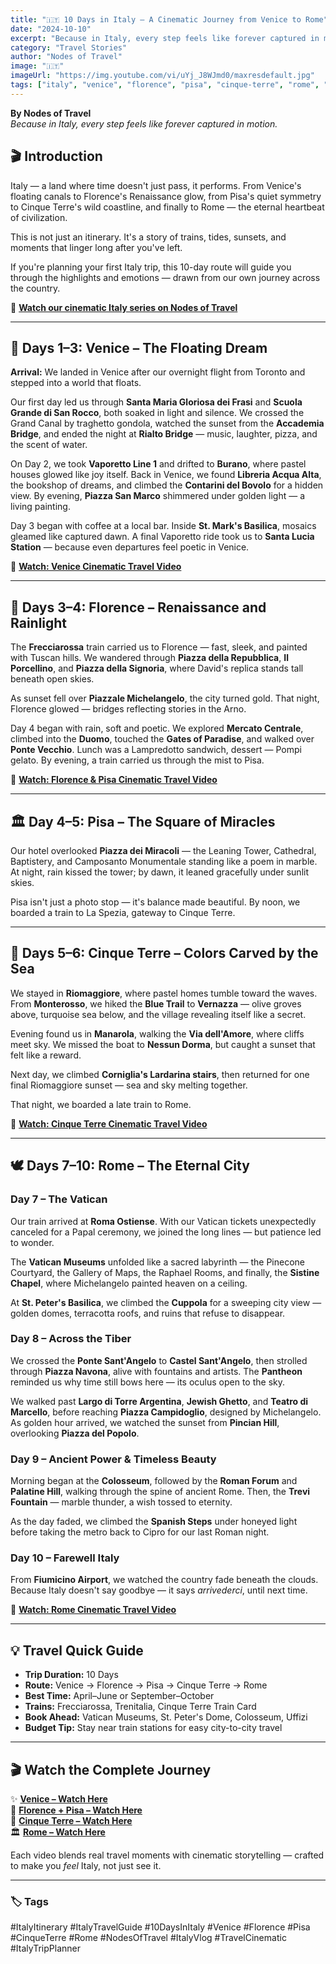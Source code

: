 ```yaml
---
title: "🇮🇹 10 Days in Italy – A Cinematic Journey from Venice to Rome"
date: "2024-10-10"
excerpt: "Because in Italy, every step feels like forever captured in motion."
category: "Travel Stories"
author: "Nodes of Travel"
image: "🇮🇹"
imageUrl: "https://img.youtube.com/vi/uYj_J8WJmd0/maxresdefault.jpg"
tags: ["italy", "venice", "florence", "pisa", "cinque-terre", "rome", "travel-vlog", "cinematic"]
---
```


**By Nodes of Travel**  
*Because in Italy, every step feels like forever captured in motion.*

## 🎬 Introduction

Italy — a land where time doesn't just pass, it performs. From Venice's floating canals to Florence's Renaissance glow, from Pisa's quiet symmetry to Cinque Terre's wild coastline, and finally to Rome — the eternal heartbeat of civilization.

This is not just an itinerary. It's a story of trains, tides, sunsets, and moments that linger long after you've left.

If you're planning your first Italy trip, this 10-day route will guide you through the highlights and emotions — drawn from our own journey across the country.

🎥 **[Watch our cinematic Italy series on Nodes of Travel](/videos)**

---

## 🚤 Days 1–3: Venice – The Floating Dream

**Arrival:** We landed in Venice after our overnight flight from Toronto and stepped into a world that floats.

Our first day led us through **Santa Maria Gloriosa dei Frasi** and **Scuola Grande di San Rocco**, both soaked in light and silence. We crossed the Grand Canal by traghetto gondola, watched the sunset from the **Accademia Bridge**, and ended the night at **Rialto Bridge** — music, laughter, pizza, and the scent of water.

On Day 2, we took **Vaporetto Line 1** and drifted to **Burano**, where pastel houses glowed like joy itself. Back in Venice, we found **Libreria Acqua Alta**, the bookshop of dreams, and climbed the **Contarini del Bovolo** for a hidden view. By evening, **Piazza San Marco** shimmered under golden light — a living painting.

Day 3 began with coffee at a local bar. Inside **St. Mark's Basilica**, mosaics gleamed like captured dawn. A final Vaporetto ride took us to **Santa Lucia Station** — because even departures feel poetic in Venice.

🎥 **[Watch: Venice Cinematic Travel Video](/videos#CIqRQt7WLCM)**

---

## 🎨 Days 3–4: Florence – Renaissance and Rainlight

The **Frecciarossa** train carried us to Florence — fast, sleek, and painted with Tuscan hills. We wandered through **Piazza della Repubblica**, **Il Porcellino**, and **Piazza della Signoria**, where David's replica stands tall beneath open skies.

As sunset fell over **Piazzale Michelangelo**, the city turned gold. That night, Florence glowed — bridges reflecting stories in the Arno.

Day 4 began with rain, soft and poetic. We explored **Mercato Centrale**, climbed into the **Duomo**, touched the **Gates of Paradise**, and walked over **Ponte Vecchio**. Lunch was a Lampredotto sandwich, dessert — Pompi gelato. By evening, a train carried us through the mist to Pisa.

🎥 **[Watch: Florence & Pisa Cinematic Travel Video](/videos#AcQX7z04TUc)**

---

## 🏛 Day 4–5: Pisa – The Square of Miracles

Our hotel overlooked **Piazza dei Miracoli** — the Leaning Tower, Cathedral, Baptistery, and Camposanto Monumentale standing like a poem in marble. At night, rain kissed the tower; by dawn, it leaned gracefully under sunlit skies.

Pisa isn't just a photo stop — it's balance made beautiful. By noon, we boarded a train to La Spezia, gateway to Cinque Terre.

---

## 🌊 Days 5–6: Cinque Terre – Colors Carved by the Sea

We stayed in **Riomaggiore**, where pastel homes tumble toward the waves. From **Monterosso**, we hiked the **Blue Trail** to **Vernazza** — olive groves above, turquoise sea below, and the village revealing itself like a secret.

Evening found us in **Manarola**, walking the **Via dell'Amore**, where cliffs meet sky. We missed the boat to **Nessun Dorma**, but caught a sunset that felt like a reward.

Next day, we climbed **Corniglia's Lardarina stairs**, then returned for one final Riomaggiore sunset — sea and sky melting together.

That night, we boarded a late train to Rome.

🎥 **[Watch: Cinque Terre Cinematic Travel Video](/videos#FwWDHnQ-YNE)**

---

## 🕊 Days 7–10: Rome – The Eternal City

### Day 7 – The Vatican

Our train arrived at **Roma Ostiense**. With our Vatican tickets unexpectedly canceled for a Papal ceremony, we joined the long lines — but patience led to wonder.

The **Vatican Museums** unfolded like a sacred labyrinth — the Pinecone Courtyard, the Gallery of Maps, the Raphael Rooms, and finally, the **Sistine Chapel**, where Michelangelo painted heaven on a ceiling.

At **St. Peter's Basilica**, we climbed the **Cuppola** for a sweeping city view — golden domes, terracotta roofs, and ruins that refuse to disappear.

### Day 8 – Across the Tiber

We crossed the **Ponte Sant'Angelo** to **Castel Sant'Angelo**, then strolled through **Piazza Navona**, alive with fountains and artists. The **Pantheon** reminded us why time still bows here — its oculus open to the sky. 

We walked past **Largo di Torre Argentina**, **Jewish Ghetto**, and **Teatro di Marcello**, before reaching **Piazza Campidoglio**, designed by Michelangelo. As golden hour arrived, we watched the sunset from **Pincian Hill**, overlooking **Piazza del Popolo**.

### Day 9 – Ancient Power & Timeless Beauty

Morning began at the **Colosseum**, followed by the **Roman Forum** and **Palatine Hill**, walking through the spine of ancient Rome. Then, the **Trevi Fountain** — marble thunder, a wish tossed to eternity. 

As the day faded, we climbed the **Spanish Steps** under honeyed light before taking the metro back to Cipro for our last Roman night.

### Day 10 – Farewell Italy

From **Fiumicino Airport**, we watched the country fade beneath the clouds. Because Italy doesn't say goodbye — it says *arrivederci*, until next time.

🎥 **[Watch: Rome Cinematic Travel Video](/videos#U7X57tQH6XY)**

---

## 💡 Travel Quick Guide

- **Trip Duration:** 10 Days
- **Route:** Venice → Florence → Pisa → Cinque Terre → Rome
- **Best Time:** April–June or September–October
- **Trains:** Frecciarossa, Trenitalia, Cinque Terre Train Card
- **Book Ahead:** Vatican Museums, St. Peter's Dome, Colosseum, Uffizi
- **Budget Tip:** Stay near train stations for easy city-to-city travel

---

## 🎬 Watch the Complete Journey

✨ **[Venice – Watch Here](/videos#CIqRQt7WLCM)**  
🎨 **[Florence + Pisa – Watch Here](/videos#AcQX7z04TUc)**  
🌊 **[Cinque Terre – Watch Here](/videos#FwWDHnQ-YNE)**  
🏛 **[Rome – Watch Here](/videos#U7X57tQH6XY)**

Each video blends real travel moments with cinematic storytelling — crafted to make you *feel* Italy, not just see it.

---

### 🏷️ Tags
#ItalyItinerary #ItalyTravelGuide #10DaysInItaly #Venice #Florence #Pisa #CinqueTerre #Rome #NodesOfTravel #ItalyVlog #TravelCinematic #ItalyTripPlanner

